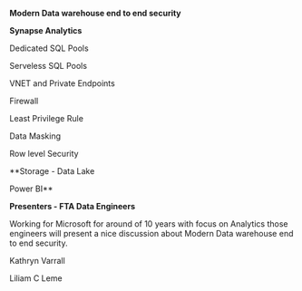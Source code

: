 **Modern Data warehouse end to end security**


**Synapse Analytics**

  Dedicated SQL Pools
  
  Serveless SQL Pools
  
  VNET and Private Endpoints
  
  Firewall
  
  Least Privilege Rule
  
  Data Masking
  
  Row level Security
  
**Storage - Data Lake

Power BI**



**Presenters -  FTA Data Engineers**

Working for Microsoft for around of 10 years with focus on Analytics those engineers will present a nice discussion about Modern Data warehouse end to end security.



Kathryn Varrall

Liliam C Leme
